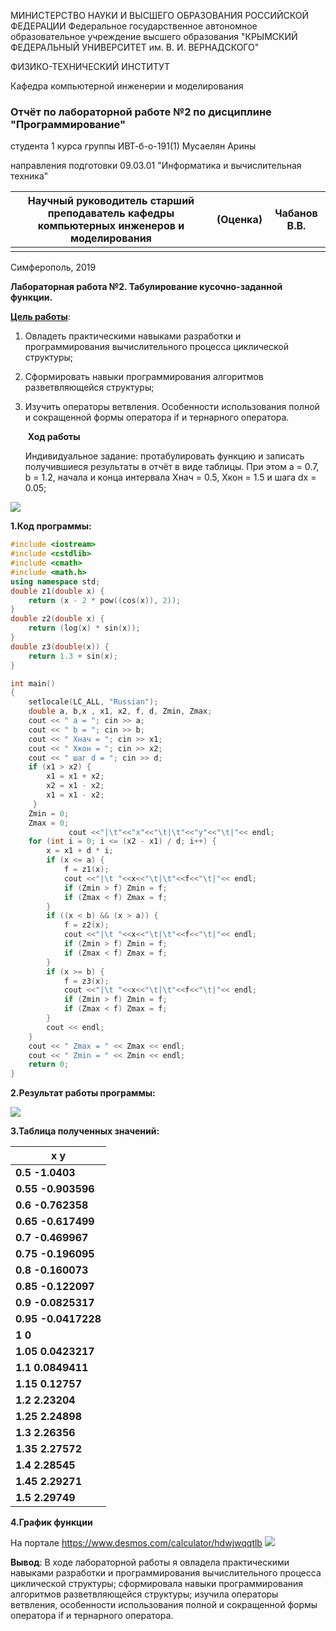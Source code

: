 МИНИСТЕРСТВО НАУКИ  И ВЫСШЕГО ОБРАЗОВАНИЯ РОССИЙСКОЙ ФЕДЕРАЦИИ Федеральное государственное автономное образовательное учреждение высшего образования  "КРЫМСКИЙ ФЕДЕРАЛЬНЫЙ УНИВЕРСИТЕТ им. В. И. ВЕРНАДСКОГО"  

ФИЗИКО-ТЕХНИЧЕСКИЙ ИНСТИТУТ  

Кафедра компьютерной инженерии и моделирования

### Отчёт по лабораторной работе №2 по дисциплине "Программирование"

студента 1 курса группы ИВТ-б-о-191(1) Мусаелян Арины

направления подготовки 09.03.01 "Информатика и вычислительная техника" 

| Научный руководитель старший преподаватель кафедры компьютерных инженеров и моделирования | (Оценка) | Чабанов В.В. |
| ------------------------------------------------------------ | -------- | ------------ |
|                                                              |          |              |

Симферополь, 2019



**Лабораторная работа №2.  Табулирование  кусочно-заданной функции.**

**<u>Цель работы</u>**:   

1. Овладеть практическими навыками разработки и программирования вычислительного процесса циклической структуры;

2. Сформировать навыки программирования алгоритмов разветвляющейся структуры;

3. Изучить операторы ветвления. Особенности использования полной и сокращенной формы оператора if и тернарного оператора.

   ​                                                          **Ход работы**

   Индивидуальное задание:  протабулировать функцию и записать получившиеся результаты в отчёт в виде таблицы. При этом a = 0.7, b = 1.2, начала и конца интервала Xнач = 0.5, Xкон = 1.5 и шага dx = 0.05;
   
![](https://github.com/musaelyan-arina/Lab-work2/blob/master/Screenshoots2/Screenshot_2.png)



**1.Код программы:**

```c++
#include <iostream>
#include <cstdlib>
#include <cmath>
#include <math.h>
using namespace std;
double z1(double x) {
	return (x - 2 * pow((cos(x)), 2));
}
double z2(double x) {
	return (log(x) * sin(x));
}
double z3(double(x)) {
	return 1.3 + sin(x);
}

int main()
{
	setlocale(LC_ALL, "Russian");
	double a, b,x , x1, x2, f, d, Zmin, Zmax;
	cout << " a = "; cin >> a;
	cout << " b = "; cin >> b;
	cout << " Xнач = "; cin >> x1;
	cout << " Xкон = "; cin >> x2;
	cout << " шаг d = "; cin >> d;
	if (x1 > x2) {
		x1 = x1 + x2;
		x2 = x1 - x2;
		x1 = x1 - x2;
     }
	Zmin = 0;
	Zmax = 0;
             cout <<"|\t"<<"x"<<"\t|\t"<<"y"<<"\t|"<< endl;
	for (int i = 0; i <= (x2 - x1) / d; i++) {
		x = x1 + d * i;
		if (x <= a) {
			f = z1(x);
			cout <<"|\t "<<x<<"\t|\t"<<f<<"\t|"<< endl;
			if (Zmin > f) Zmin = f;
			if (Zmax < f) Zmax = f;
		}
		if ((x < b) && (x > a)) {
			f = z2(x);
			cout <<"|\t "<<x<<"\t|\t"<<f<<"\t|"<< endl;
			if (Zmin > f) Zmin = f;
			if (Zmax < f) Zmax = f;
		}
		if (x >= b) {
			f = z3(x);
			cout <<"|\t "<<x<<"\t|\t"<<f<<"\t|"<< endl;
			if (Zmin > f) Zmin = f;
			if (Zmax < f) Zmax = f;
		}
		cout << endl;
	}
	cout << " Zmax = " << Zmax << endl;
	cout << " Zmin = " << Zmin << endl;
	return 0;
}

```

**2.Результат работы программы:**

![](https://github.com/musaelyan-arina/Lab-work2/blob/master/Screenshoots2/Screenshot_3.png)

**3.Таблица полученных значений:**

| **x**                 **y**     |
|---------------------------------|
| **0.5**         **-1.0403**     |
| **0.55**        **-0.903596**   |
| **0.6**         **-0.762358**   |
| **0.65**        **-0.617499**   |
| **0.7**         **-0.469967**   |
| **0.75**        **-0.196095**  |     
| **0.8**         **-0.160073**   |
| **0.85**        **-0.122097**   |   
| **0.9**         **-0.0825317**  |
| **0.95**        **-0.0417228**  |    
|  **1**              **0**       | 
| **1.05**        **0.0423217**   |
| **1.1**         **0.0849411**   |
| **1.15**        **0.12757**     |
| **1.2**         **2.23204**     |
| **1.25**        **2.24898**     |
| **1.3**         **2.26356**     |
| **1.35**        **2.27572**     |
| **1.4**         **2.28545**     |
| **1.45**        **2.29271**     |
| **1.5**         **2.29749**     |

**4.График функции**

На портале https://www.desmos.com/calculator/hdwjwqqtlb
![](https://github.com/musaelyan-arina/Lab-work2/blob/master/Screenshoots2/Screenshot_6.png)

**Вывод**: В ходе лабораторной работы я овладела практическими навыками разработки и программирования вычислительного процесса циклической структуры; сформировала навыки программирования алгоритмов разветвляющейся структуры; изучила операторы ветвления, особенности использования полной и сокращенной формы оператора if и тернарного оператора.



